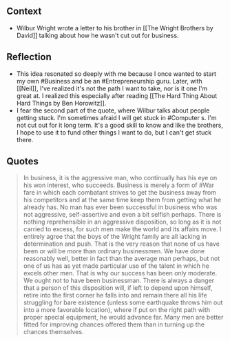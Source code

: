 ## Context
- Wilbur Wright wrote a letter to his brother in [[The Wright Brothers by David]] talking about how he wasn't cut out for business. 


## Reflection
- This idea resonated so deeply with me because I once wanted to start my own #Business and be an #Entrepreneurship guru. Later, with [[Neil]], I've realized it's not the path I want to take, nor is it one I'm great at. I realized this especially after reading [[The Hard Thing About Hard Things by Ben Horowitz]]. 
- I fear the second part of the quote, where Wilbur talks about people getting stuck. I'm sometimes afraid I will get stuck in #Computer s. I'm not cut out for it long term. It's a good skill to know and like the brothers, I hope to use it to fund other things I want to do, but I can't get stuck there. 

## Quotes
> In business, it is the aggressive man, who continually has his eye on his won interest, who succeeds. Business is merely a form of #War fare in which each combatant strives to get the business away from his competitors and at the same time keep them from getting what he already has. No man has ever been successful in business who was not aggressive, self-assertive and even a bit selfish perhaps. There is nothing reprehensible in an aggressive disposition, so long as it is not carried to excess, for such men make the world and its affairs move. I entirely agree that the boys of the Wright family are all lacking in determination and push. That is the very reason that none of us have been or will be more than ordinary businessmen. We have done reasonably well, better in fact than the average man perhaps, but not one of us has as yet made particular use of the talent in which he excels other men. That is why our success has been only moderate. We ought not to have been businessman.
> There is always a danger that a person of this disposition will, if left to depend upon himself, retire into the first corner he falls into and remain there all his life struggling for bare existence (unless some earthquake throws him out into a more favorable location), where if put on the right path with proper special equipment, he would advance far. Many men are better fitted for improving chances offered them than in turning up the chances themselves.  